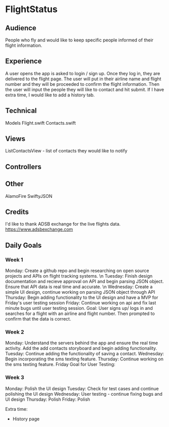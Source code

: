 # FlightStatus

## Audience
People who fly and would like to keep specific people informed of their flight information.

## Experience
A user opens the app is asked to login / sign up. Once they log in, they are delivered to the flight page. The user will put in their airline name and flight number and they will be proceeded to confirm the flight information.  Then the user will input the people they will like to contact and hit submit. If I have extra time, I would like to add a history tab. 

## Technical
Models
Flight.swift
Contacts.swift

## Views
ListContactsView - list of contacts they would like to notify

## Controllers

## Other
AlamoFire
SwiftyJSON

## Credits
I'd like to thank ADSB exchange for the live flights data. 
https://www.adsbexchange.com


## Daily Goals
### Week 1 
Monday: Create a github repo and begin researching on open source projects and APIs on flight tracking systems. \n
Tuesday: Finish design documentation and recieve approval on API and begin parsing JSON object. Ensure that API data is real time and accurate. \n
Wednesday: Create a simple UI design, continue working on parsing JSON object through API
Thursday: Begin adding functionality to the UI design and have a MVP for Friday's user testing session
Friday: Continue working on api and fix last minute bugs until user testing session.
Goal: User signs up/ logs in and searches for a flight with an airline and flight number. Then prompted to confirm that the data is correct. 

### Week 2
Monday: Understand the servers behind the app and ensure the real time activity. Add the add contacts storyboard and begin adding functionality. 
Tuesday: Continue adding the functionality of saving a contact. 
Wednesday: Begin incorporating the sms texting feature. 
Thursday: Continue working on the sms texting feature. 
Friday Goal for User Testing: 

### Week 3
Monday: Polish the UI design
Tuesday: Check for test cases and continue polishing the UI design
Wednesday: User testing - continue fixing bugs and UI design
Thursday: Polish 
Friday: Polish

Extra time: 
- History page
